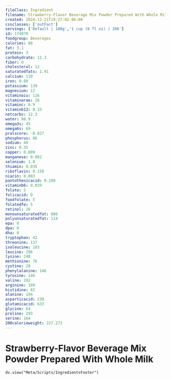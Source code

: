 ```yaml
---
fileClass: Ingredient
filename: Strawberry-Flavor Beverage Mix Powder Prepared With Whole Milk
created: 2024-12-21T19:27:02-06:00
cssclasses: ['nutFact']
servings: ['Default | 100g','1 cup (8 fl oz) | 266']
id: 174870
foodgroup: Beverages
calories: 88
fat: 3.1
protein: 3
carbohydrate: 12.3
fiber: 0
cholesterol: 12
saturatedfats: 1.91
calcium: 110
iron: 0.08
potassium: 139
magnesium: 12
vitaminaiu: 116
vitaminarae: 26
vitaminc: 0.9
vitaminb12: 0.33
netcarbs: 12.3
water: 80.9
omega3s: 45
omega6s: 69
pralscore: -0.027
phosphorus: 86
sodium: 48
zinc: 0.35
copper: 0.009
manganese: 0.002
selenium: 1.8
thiamin: 0.035
riboflavin: 0.158
niacin: 0.083
pantothenicacid: 0.288
vitaminb6: 0.039
folate: 5
folicacid: 0
foodfolate: 5
folatedfe: 5
retinol: 26
monounsaturatedfat: 886
polyunsaturatedfat: 114
epa: 0
dpa: 0
dha: 0
tryptophan: 42
threonine: 137
isoleucine: 183
leucine: 296
lysine: 240
methionine: 76
cystine: 28
phenylalanine: 146
tyrosine: 146
valine: 202
arginine: 109
histidine: 82
alanine: 104
asparticacid: 230
glutamicacid: 633
glycine: 64
proline: 293
serine: 164
200calorieweight: 227.273
---
```


# Strawberry-Flavor Beverage Mix Powder Prepared With Whole Milk

```dataviewjs
dv.view("Meta/Scripts/IngredientsFooter")
```